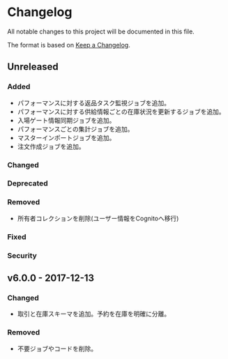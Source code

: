 # Changelog
All notable changes to this project will be documented in this file.

The format is based on [Keep a Changelog](http://keepachangelog.com/).

## Unreleased
### Added
- パフォーマンスに対する返品タスク監視ジョブを追加。
- パフォーマンスに対する供給情報ごとの在庫状況を更新するジョブを追加。
- 入場ゲート情報同期ジョブを追加。
- パフォーマンスごとの集計ジョブを追加。
- マスターインポートジョブを追加。
- 注文作成ジョブを追加。

### Changed

### Deprecated

### Removed
- 所有者コレクションを削除(ユーザー情報をCognitoへ移行)

### Fixed

### Security


## v6.0.0 - 2017-12-13
### Changed
- 取引と在庫スキーマを追加。予約を在庫を明確に分離。

### Removed
- 不要ジョブやコードを削除。
